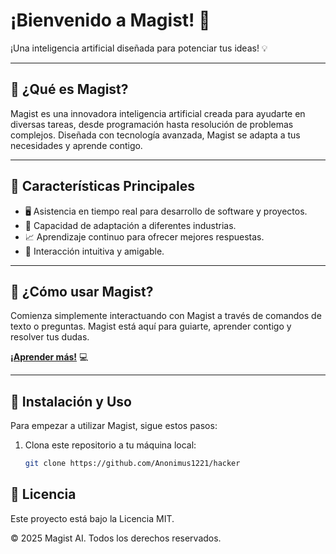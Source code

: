 # ¡Bienvenido a **Magist**! 🎉

¡Una inteligencia artificial diseñada para potenciar tus ideas! 💡

---

## 🌟 **¿Qué es Magist?**

Magist es una innovadora inteligencia artificial creada para ayudarte en diversas tareas, desde programación hasta resolución de problemas complejos. Diseñada con tecnología avanzada, Magist se adapta a tus necesidades y aprende contigo.

---

## 🚀 **Características Principales**

- 🖥️ Asistencia en tiempo real para desarrollo de software y proyectos.
- 🔄 Capacidad de adaptación a diferentes industrias.
- 📈 Aprendizaje continuo para ofrecer mejores respuestas.
- 🤖 Interacción intuitiva y amigable.

---

## 🤔 **¿Cómo usar Magist?**

Comienza simplemente interactuando con Magist a través de comandos de texto o preguntas. Magist está aquí para guiarte, aprender contigo y resolver tus dudas.

[**¡Aprender más!**](#) 💻

---

## 🔧 **Instalación y Uso**

Para empezar a utilizar Magist, sigue estos pasos:

1. Clona este repositorio a tu máquina local:
   ```bash
   git clone https://github.com/Anonimus1221/hacker

## 🖤 Licencia ##
Este proyecto está bajo la Licencia MIT.

© 2025 Magist AI. Todos los derechos reservados.
